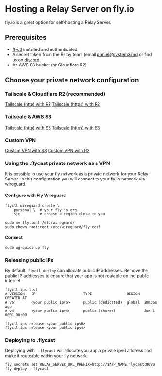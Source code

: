 # Hosting a Relay Server on fly.io

fly.io is a great option for self-hosting a Relay Server.

## Prerequisites

- [flyctl](https://fly.io/docs/hands-on/install-flyctl/) installed and authenticated
- A secret token from the Relay team (email daniel@system3.md or find us on [discord](https://discord.system3.md).
- An AWS S3 bucket (or Cloudflare R2)


## Choose your private network configuration

### Tailscale & Cloudflare R2 (recommended)
[Tailscale (http) with R2](templates/fly-r2-tailscale.md)
[Tailscale (https) with R2](templates/fly-r2-tailscale-serve.md)

### Tailscale & AWS S3
[Tailscale (http) with S3](templates/fly-s3-tailscale.md)
[Tailscale (https) with S3](templates/fly-s3-tailscale-serve.md)

### Custom VPN
[Custom VPN with S3](templates/fly-s3-custom.md)
[Custom VPN with R2](templates/fly-r2-custom.md)


### Using the .flycast private network as a VPN
It is possible to use your fly network as a private network for your Relay Server.
In this configuration you will connect to your fly.io network via wireguard.

#### Configure with Fly Wireguard

```
flyctl wireguard create \
    personal \  # your fly.io org
    sjc         # choose a region close to you

sudo mv fly.conf /etc/wireguard/
sudo chown root:root /etc/wireguard/fly.conf
```

#### Connect
```
sudo wg-quick up fly
```


### Releasing public IPs
By default, `flyctl deploy` can allocate public IP addresses.
Remove the public IP addresses to ensure that your app is not routable on the public internet.

```
flyctl ips list
# VERSION	IP                    	TYPE              	REGION	CREATED AT       
# v6     	<your public ipv6>    	public (dedicated)	global	28m36s ago      	
# v4     	<your public ipv4>    	public (shared)   	      	Jan 1 0001 00:00

flyctl ips release <your public ipv6>
flyctl ips release <your public ipv4>
```

### Deploying to .flycast
Deploying with `--flycast` will allocate you app a private ipv6 address and make it routeable within your fly network.
```
fly secrets set RELAY_SERVER_URL_PREFIX=http://$APP_NAME.flycast:8080
fly deploy --flycast
```
